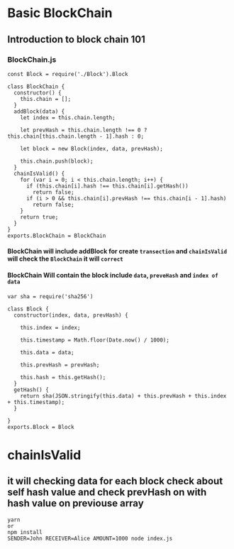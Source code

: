 # Basic BlockChain

## Introduction to block chain 101

### BlockChain.js
```
const Block = require('./Block').Block

class BlockChain {
  constructor() {
    this.chain = [];
  }
  addBlock(data) {
    let index = this.chain.length;

    let prevHash = this.chain.length !== 0 ? this.chain[this.chain.length - 1].hash : 0;

    let block = new Block(index, data, prevHash);

    this.chain.push(block);
  }
  chainIsValid() {
    for (var i = 0; i < this.chain.length; i++) {
      if (this.chain[i].hash !== this.chain[i].getHash())
        return false;
      if (i > 0 && this.chain[i].prevHash !== this.chain[i - 1].hash)
        return false;
    }
    return true;
  }
}
exports.BlockChain = BlockChain
```
#### BlockChain will include addBlock for create `transection` and `chainIsValid` will check the `BlockChain` it will `correct` 
#### BlockChain Will contain the block include `data`, `preveHash` and `index of data`


```
var sha = require('sha256')

class Block {
  constructor(index, data, prevHash) {

    this.index = index;

    this.timestamp = Math.floor(Date.now() / 1000);

    this.data = data;

    this.prevHash = prevHash;

    this.hash = this.getHash();
  }
  getHash() {
    return sha(JSON.stringify(this.data) + this.prevHash + this.index + this.timestamp);
  }

}
exports.Block = Block
```

# chainIsValid
## it will checking data for each block check about self hash value and check prevHash on with hash value on previouse array

```
yarn 
or
npm install
SENDER=John RECEIVER=Alice AMOUNT=1000 node index.js
```
